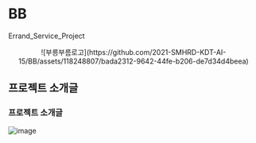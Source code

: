 # BB
Errand_Service_Project
<p align="center">
![부릉부름로고](https://github.com/2021-SMHRD-KDT-AI-15/BB/assets/118248807/bada2312-9642-44fe-b206-de7d34d4beea)

## 프로젝트 소개글
### 프로젝트 소개글

![image](https://github.com/2021-SMHRD-KDT-AI-15/BB/assets/145624456/4b3cd6e6-fc46-491b-beeb-6c43b248755b)
